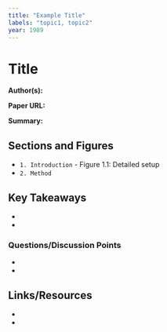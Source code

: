 ```yaml
---
title: "Example Title"
labels: "topic1, topic2"
year: 1989
---
```


# Title

**Author(s):** 

**Paper URL:** 

**Summary:**

## Sections and Figures

- `1. Introduction` - Figure 1.1: Detailed setup
- `2. Method`

## Key Takeaways

- 
- 

### Questions/Discussion Points

- 
- 

## Links/Resources

- 
- 

